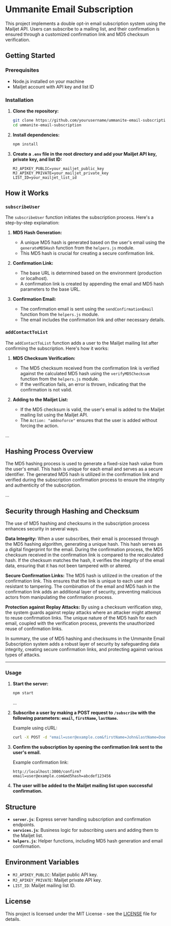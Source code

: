# Ummanite Email Subscription

This project implements a double opt-in email subscription system using the Mailjet API. Users can subscribe to a mailing list, and their confirmation is ensured through a customized confirmation link and MD5 checksum verification.

## Getting Started

### Prerequisites

- Node.js installed on your machine
- Mailjet account with API key and list ID

### Installation

1. **Clone the repository:**

   ```bash
   git clone https://github.com/yourusername/ummanite-email-subscription.git
   cd ummanite-email-subscription
   ```

2. **Install dependencies:**

   ```bash
   npm install
   ```

3. **Create a `.env` file in the root directory and add your Mailjet API key, private key, and list ID:**

   ```env
   MJ_APIKEY_PUBLIC=your_mailjet_public_key
   MJ_APIKEY_PRIVATE=your_mailjet_private_key
   LIST_ID=your_mailjet_list_id
   ```

## How it Works

### `subscribeUser`

The `subscribeUser` function initiates the subscription process. Here's a step-by-step explanation:

1. **MD5 Hash Generation:**

   - A unique MD5 hash is generated based on the user's email using the `generateMD5Hash` function from the `helpers.js` module.
   - This MD5 hash is crucial for creating a secure confirmation link.

2. **Confirmation Link:**

   - The base URL is determined based on the environment (production or localhost).
   - A confirmation link is created by appending the email and MD5 hash parameters to the base URL.

3. **Confirmation Email:**
   - The confirmation email is sent using the `sendConfirmationEmail` function from the `helpers.js` module.
   - The email includes the confirmation link and other necessary details.

### `addContactToList`

The `addContactToList` function adds a user to the Mailjet mailing list after confirming the subscription. Here's how it works:

1. **MD5 Checksum Verification:**

   - The MD5 checksum received from the confirmation link is verified against the calculated MD5 hash using the `verifyMD5Checksum` function from the `helpers.js` module.
   - If the verification fails, an error is thrown, indicating that the confirmation is not valid.

2. **Adding to the Mailjet List:**
   - If the MD5 checksum is valid, the user's email is added to the Mailjet mailing list using the Mailjet API.
   - The `Action: "addnoforce"` ensures that the user is added without forcing the action.

...

## Hashing Process Overview

The MD5 hashing process is used to generate a fixed-size hash value from the user's email. This hash is unique for each email and serves as a secure identifier. The generated MD5 hash is utilized in the confirmation link and verified during the subscription confirmation process to ensure the integrity and authenticity of the subscription.

...

## Security through Hashing and Checksum

The use of MD5 hashing and checksums in the subscription process enhances security in several ways.

**Data Integrity:**
When a user subscribes, their email is processed through the MD5 hashing algorithm, generating a unique hash. This hash serves as a digital fingerprint for the email. During the confirmation process, the MD5 checksum received in the confirmation link is compared to the recalculated hash. If the checksum matches the hash, it verifies the integrity of the email data, ensuring that it has not been tampered with or altered.

**Secure Confirmation Links:**
The MD5 hash is utilized in the creation of the confirmation link. This ensures that the link is unique to each user and resistant to tampering. The combination of the email and MD5 hash in the confirmation link adds an additional layer of security, preventing malicious actors from manipulating the confirmation process.

**Protection against Replay Attacks:**
By using a checksum verification step, the system guards against replay attacks where an attacker might attempt to reuse confirmation links. The unique nature of the MD5 hash for each email, coupled with the verification process, prevents the unauthorized reuse of confirmation links.

In summary, the use of MD5 hashing and checksums in the Ummanite Email Subscription system adds a robust layer of security by safeguarding data integrity, creating secure confirmation links, and protecting against various types of attacks.

---

### Usage

1. **Start the server:**

   ```bash
   npm start
   ```

   ...

2. **Subscribe a user by making a POST request to `/subscribe` with the following parameters: `email`, `firstName`, `lastName`.**

   Example using cURL:

   ```bash
   curl -X POST -d "email=user@example.com&firstName=John&lastName=Doe" http://localhost:3000/subscribe
   ```

3. **Confirm the subscription by opening the confirmation link sent to the user's email.**

   Example confirmation link:

   ```plaintext
   http://localhost:3000/confirm?email=user@example.com&md5hash=abcdef123456
   ```

4. **The user will be added to the Mailjet mailing list upon successful confirmation.**

## Structure

- **`server.js`**: Express server handling subscription and confirmation endpoints.
- **`services.js`**: Business logic for subscribing users and adding them to the Mailjet list.
- **`helpers.js`**: Helper functions, including MD5 hash generation and email confirmation.

## Environment Variables

- `MJ_APIKEY_PUBLIC`: Mailjet public API key.
- `MJ_APIKEY_PRIVATE`: Mailjet private API key.
- `LIST_ID`: Mailjet mailing list ID.

## License

This project is licensed under the MIT License - see the [LICENSE](LICENSE) file for details.
